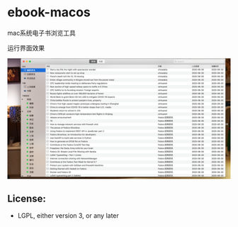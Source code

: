 # ebook-macos

 
 mac系统电子书浏览工具

 
运行界面效果

 ![image](docs/res/images/ebook-macos.png)




## License:
- LGPL, either version 3, or any later
 
